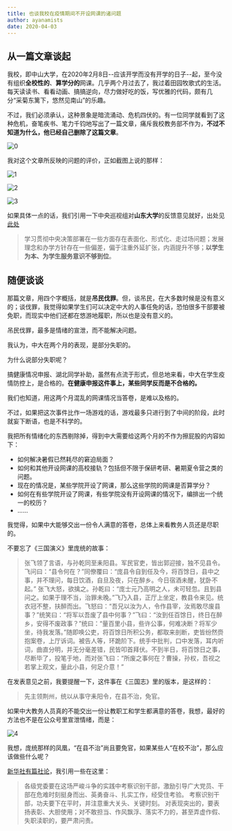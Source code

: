 ```yaml
---
title: 也谈我校在疫情期间不开设网课的诸问题
author: ayanamists
date: 2020-04-03
---
```


## 从一篇文章谈起

我校，即中山大学，在2020年2月8日--应该开学而没有开学的日子--起，至今没有组织**全校性的**、**算学分的**网课。几乎两个月过去了，我过着田园牧歌式的生活。每天读读书、看看动画、搞搞逆向，尽力做好吃的饭，写优雅的代码，颇有几分“采菊东篱下，悠然见南山”的乐趣。

不过，我们必须承认，这种景象是暗流涌动、危机四伏的。有一位同学就看到了这种危机，奋笔疾书、笔力千钧地写出了一篇文章，痛斥我校教务部不作为，**不过不知道为什么，他已经自己删除了这篇文章**。

![0](https://pic.downk.cc/item/5e86e16a504f4bcb04a6f014.jpg)

我对这个文章所反映的问题的评价，正如截图上说的那样：

![1](https://pic.downk.cc/item/5e86e5bc504f4bcb04aa5991.jpg)

![2](https://pic.downk.cc/item/5e86e5bc504f4bcb04aa5998.jpg)

![3](https://pic.downk.cc/item/5e86e5bc504f4bcb04aa599d.jpg)

如果具体一点的话，我们引用一下中央巡视组对**山东大学**的反馈意见就好，出处见[此处](http://news.cctv.com/2017/06/17/ARTIFy0sSrjM7cQrHCDGUAP5170617.shtml)

> 学习贯彻中央决策部署在一些方面存在表面化、形式化、走过场问题；发展理念和办学方针存在一些偏差，偏于注重外延扩张，内涵提升不够；**以学生为本、为学生服务意识不够到位**。

## 随便谈谈

那篇文章，用四个字概括，就是**吊民伐罪**。但，谈吊民，在大多数时候是没有意义的；谈伐罪，我觉得如果学生们可以决定中大的人事任免的话，恐怕很多干部要被免职，而现实中他们还都在悠游地履职，所以也是没有意义的。

吊民伐罪，最多是情绪的宣泄，而不能解决问题。

我认为，中大在两个月的表现，是部分失职的。

为什么说部分失职呢？

搞健康情况申报、湖北同学补助，虽然有点流于形式，但总地来看，中大在学生疫情防控上，是合格的。**在健康申报这件事上，某些同学反而是不合格的。**

我们也知道，用这两个月混乱的网课情况当答卷，是难以及格的。

不过，如果把这次事件比作一场游戏的话，游戏最多只进行到了中间的阶段，此时就妄下断语，也是不科学的。

我把所有情绪化的东西剔除掉，得到中大需要给这两个月的不作为擦屁股的内容如下：

+ 如何解决暑假已然耗尽的窘迫局面？
+ 如何和其他开设网课的高校接轨？包括但不限于保研考研、暑期夏令营之类的问题。
+ 现在的情况是，某些学院开设了网课，那么这些学院的网课是否算学分？
+ 如何在有些学院开设了网课，有些学院没有开设网课的情况下，编排出一个统一的校历？
+ ......

我觉得，如果中大能够交出一份令人满意的答卷，总体上来看教务人员还是尽职的。

不要忘了《三国演义》里庞统的故事：

> 张飞领了言语，与孙乾同至耒阳县。军民官吏，皆出郭迎接，独不见县令。飞问曰：“县令何在？”同僚覆曰：“庞县令自到任及今，将百馀日，县中之事，并不理问，每日饮酒，自旦及夜，只在醉乡。今日宿酒未醒，犹卧不起。”
> 张飞大怒，欲擒之。孙乾曰：“庞士元乃高明之人，未可轻忽。且到县问之。如果于理不当，治罪未晚。”飞乃入县，正厅上坐定，教县令来见。统衣冠不整，扶醉而出。飞怒曰：“吾兄以汝为人，令作县宰，汝焉敢尽废县事？”统笑曰：“将军以吾废了县中何事？”飞曰：“汝到任百馀日，终日在醉乡，安得不废政事？”统曰：“量百里小县，些许公事，何难决断？将军少坐，待我发落。”随即唤公吏，将百馀日所积公务，都取来剖断，吏皆纷然赍抱案卷，上厅诉词。被告人等，环跪阶下。统手中批判，口中发落，耳内听词，曲直分明，并无分毫差错，民皆叩首拜伏。不到半日，将百馀日之事，尽断毕了，投笔于地，而对张飞曰：“所废之事何在？曹操，孙权，吾视之若掌上观文，量此小县，何足介意！”

在发表意见之前，我要提醒一下，这件事在《三国志》里的版本，是这样的：

> 先主领荆州，统以从事守耒阳令，在县不治，免官。

如果中大教务人员真的不能交出一份让教职工和学生都满意的答卷，我想，最好的方法也不是在公众号里宣泄情绪，而是：

![4](https://pic.downk.cc/item/5e86edab504f4bcb04b15e5a.jpg)

我想，庞统那样的凤凰，“在县不治”尚且要免官，如果某些人“在校不治”，那么应该做些什么呢？

[新华社有篇社论](http://www.xinhuanet.com/politics/2020-01/31/c_1125515085.htm)，我引用一些在这里：

> 各级党委要在这场严峻斗争的实践中考察识别干部，激励引导广大党员、干部在危难时刻挺身而出、英勇奋斗、扎实工作，经受住考验。
> 考察识别干部，功夫要下在平时，并注意重大关头、关键时刻。
> 对表现突出的，要表扬表彰、大胆使用；对不敢担当、作风飘浮、落实不力的，甚至弄虚作假、失职渎职的，要严肃问责。
